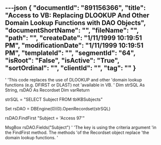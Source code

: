 ---json
{
  "documentId": "891156366",
  "title": "Access to VB: Replacing DLOOKUP And Other Domain Lookup Functions with DAO Objects",
  "documentShortName": "",
  "fileName": "",
  "path": "",
  "createDate": "1/11/1999 10:19:51 PM",
  "modificationDate": "1/11/1999 10:19:51 PM",
  "templateId": "",
  "segmentId": "64",
  "isRoot": "False",
  "isActive": "True",
  "sortOrdinal": "",
  "clientId": "",
  "tag": ""
}
---

'
'This code replaces the use of DLOOKUP and other
'domain lookup functions (e.g. DFIRST or DLAST) not
'available in VB.
'
Dim strSQL As String, rsDAO As Recordset
Dim varReturn
            
strSQL = &quot;SELECT Subject FROM tblKBSubjects&quot;
            
Set rsDAO = DBEngine(0)(0).OpenRecordset(strSQL)
            
rsDAO.FindFirst &quot;Subject = 'Access 97'&quot;
            
MsgBox rsDAO.Fields(&quot;Subject&quot;)
'
'The key is using the criteria argument
'in the FindFirst method. The methods
'of the Recordset object replace
'the domain lookup functions.
'
